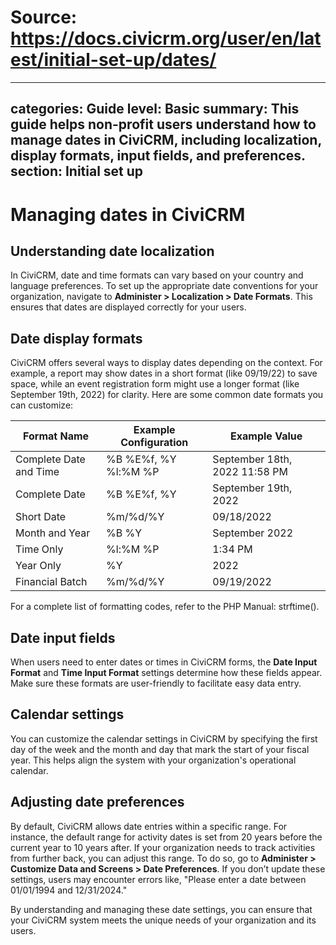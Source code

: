 # Source: https://docs.civicrm.org/user/en/latest/initial-set-up/dates/

---
categories: Guide
level: Basic
summary: This guide helps non-profit users understand how to manage dates in CiviCRM, including localization, display formats, input fields, and preferences.
section: Initial set up
---

# Managing dates in CiviCRM

## Understanding date localization

In CiviCRM, date and time formats can vary based on your country and language preferences. To set up the appropriate date conventions for your organization, navigate to **Administer > Localization > Date Formats**. This ensures that dates are displayed correctly for your users.

## Date display formats

CiviCRM offers several ways to display dates depending on the context. For example, a report may show dates in a short format (like 09/19/22) to save space, while an event registration form might use a longer format (like September 19th, 2022) for clarity. Here are some common date formats you can customize:

| Format Name               | Example Configuration         | Example Value                   |
|---------------------------|-------------------------------|---------------------------------|
| Complete Date and Time    | %B %E%f, %Y %l:%M %P         | September 18th, 2022 11:58 PM  |
| Complete Date             | %B %E%f, %Y                  | September 19th, 2022           |
| Short Date                | %m/%d/%Y                     | 09/18/2022                      |
| Month and Year            | %B %Y                        | September 2022                  |
| Time Only                 | %l:%M %P                     | 1:34 PM                         |
| Year Only                 | %Y                           | 2022                            |
| Financial Batch           | %m/%d/%Y                     | 09/19/2022                      |

For a complete list of formatting codes, refer to the PHP Manual: strftime().

## Date input fields

When users need to enter dates or times in CiviCRM forms, the **Date Input Format** and **Time Input Format** settings determine how these fields appear. Make sure these formats are user-friendly to facilitate easy data entry.

## Calendar settings

You can customize the calendar settings in CiviCRM by specifying the first day of the week and the month and day that mark the start of your fiscal year. This helps align the system with your organization's operational calendar.

## Adjusting date preferences

By default, CiviCRM allows date entries within a specific range. For instance, the default range for activity dates is set from 20 years before the current year to 10 years after. If your organization needs to track activities from further back, you can adjust this range. To do so, go to **Administer > Customize Data and Screens > Date Preferences**. If you don’t update these settings, users may encounter errors like, "Please enter a date between 01/01/1994 and 12/31/2024."

By understanding and managing these date settings, you can ensure that your CiviCRM system meets the unique needs of your organization and its users.